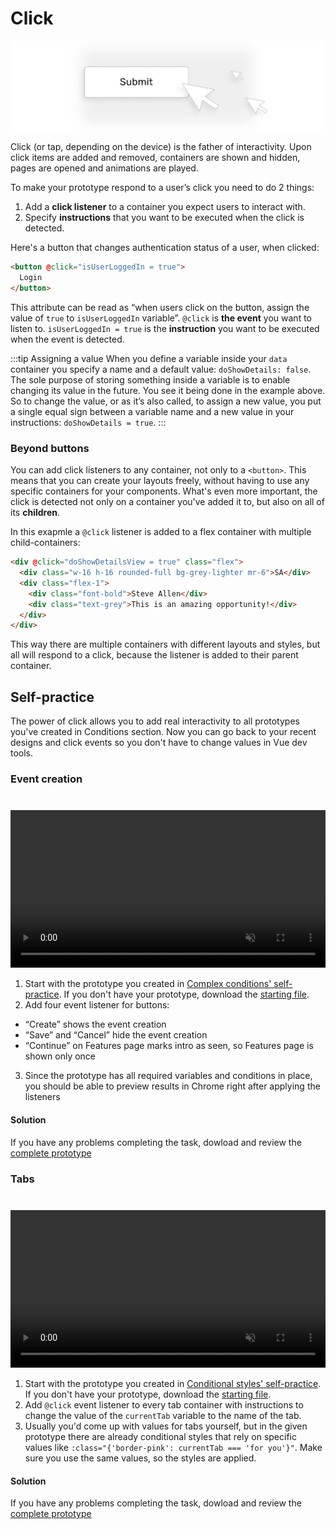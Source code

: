 # Click

![clicks illustration](./media/events-events.png)

<!-- todo: better illustration / animation of click changing everything -->

Click (or tap, depending on the device) is the father of interactivity. Upon click items are added and removed, containers are shown and hidden, pages are opened and animations are played. 

To make your prototype respond to a user’s click you need to do 2 things:

1. Add a **click listener** to a container you expect users to interact with.
2. Specify **instructions** that you want to be executed when the click is detected.

Here's a button that changes authentication status of a user, when clicked:

```html
<button @click="isUserLoggedIn = true">
  Login
</button>
```

This attribute can be read as “when users click on the button, assign the value of `true` to `isUserLoggedIn` variable”. `@click` is **the event** you want to listen to. `isUserLoggedIn = true` is the **instruction** you want to be executed when the event is detected.

:::tip Assigning a value
When you define a variable inside your `data` container you specify a name and a default value: `doShowDetails: false`. The sole purpose of storing something inside a variable is to enable changing its value in the future. You see it being done in the example above. So to change the value, or as it’s also called, to assign a new value, you put a single equal sign between a variable name and a new value in your instructions: `doShowDetails = true`.
:::

### Beyond buttons

You can add click listeners to any container, not only to a `<button>`. This means that you can create your layouts freely, without having to use any specific containers for your components. What's even more important, the click is detected not only on a container you've added it to, but also on all of its **children**.

In this exapmle a `@click` listener is added to a flex container with multiple child-containers:

```html
<div @click="doShowDetailsView = true" class="flex">
  <div class="w-16 h-16 rounded-full bg-grey-lighter mr-6">SA</div>
  <div class="flex-1">
    <div class="font-bold">Steve Allen</div>
    <div class="text-grey">This is an amazing opportunity!</div>
  </div>
</div>
```

This way there are multiple containers with different layouts and styles, but all will respond to a click, because the listener is added to their parent container. 

<!-- #### 👐 Hands-on -->
<!-- todo: hands-on section, maybe. maybe not because the article is short and has a lot of self-practice -->


## Self-practice

The power of click allows you to add real interactivity to all prototypes you've created in Conditions section. Now you can go back to your recent designs and click events so you don't have to change values in Vue dev tools.

### Event creation

<video width="100%" controls loop autoplay muted style="margin-top: 24px;">
  <source src="./media/events-click-1.mp4" type="video/mp4">
</video>

1. Start with the prototype you created in [Complex conditions' self-practice](./../Conditionals/styles.html#self-practice-basic). If you don't have your prototype, download the [starting file](./../../../course-files/interaction-basics/events-click-task-events-start.html.zip).
2. Add four event listener for buttons:
- “Create” shows the event creation
- “Save” and “Cancel” hide the event creation
- “Continue” on Features page marks intro as seen, so Features page is shown only once
3. Since the prototype has all required variables and conditions in place, you should be able to preview results in Chrome right after applying the listeners

#### Solution

If you have any problems completing the task, dowload and review the [complete prototype](./../../../course-files/interaction-basics/events-click-task-events-end.html.zip)

### Tabs

<video width="100%" controls loop autoplay muted style="margin-top: 24px;">
  <source src="./media/events-click-2.mp4" type="video/mp4">
</video>

1. Start with the prototype you created in [Conditional styles' self-practice](./../Conditionals/complex.html#self-practice). If you don't have your prototype, download the [starting file](./../../../course-files/interaction-basics/events-click-task-1-start.html.zip).
2. Add `@click` event listener to every tab container with instructions to change the value of the `currentTab` variable to the name of the tab.
3. Usually you'd come up with values for tabs yourself, but in the given prototype there are already conditional styles that rely on specific values like `:class="{'border-pink': currentTab === 'for you'}"`. Make sure you use the same values, so the styles are applied.

#### Solution

If you have any problems completing the task, dowload and review the [complete prototype](./../../../course-files/interaction-basics/events-click-task-1-end.html.zip)